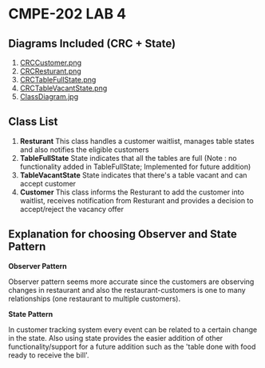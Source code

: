 # CMPE-202 LAB 4

## Diagrams Included (CRC + State)

1. [CRCCustomer.png](CRCCustomer.png)
2. [CRCResturant.png](CRCResturant.png)
3. [CRCTableFullState.png](CRCTableFullState.png)
4. [CRCTableVacantState.png](CRCTableVacantState.png)
5. [ClassDiagram.jpg](ClassDiagram.jpg)


## Class List

1. **Resturant** This class handles a customer waitlist, manages table states and also notifies the eligible customers
2. **TableFullState** State indicates that all the tables are full (Note : no functionality added in TableFullState; Implemented for future addition)
3. **TableVacantState** State indicates that there's a table vacant and can accept customer
4. **Customer** This class informs the Resturant to add the customer into waitlist, receives notification from Resturant and provides a decision to accept/reject the vacancy offer

## Explanation for choosing Observer and State Pattern

**Observer Pattern** 

Observer pattern seems more accurate since the customers are observing changes in restaurant and also the restaurant-customers is one to many relationships (one restaurant to multiple customers).


**State Pattern**

In customer tracking system every event can be related to a certain change in the state. Also using state provides the easier addition of other functionality/support for a future addition such as the 'table done with food ready to receive the bill'.